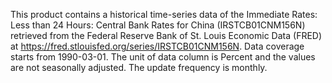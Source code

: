 This product contains a historical time-series data of the Immediate Rates: Less than 24 Hours: Central Bank Rates for China (IRSTCB01CNM156N) retrieved from the Federal Reserve Bank of St. Louis Economic Data (FRED) at https://fred.stlouisfed.org/series/IRSTCB01CNM156N. Data coverage starts from 1990-03-01. The unit of data column is Percent and the values are not seasonally adjusted. The update frequency is monthly.
